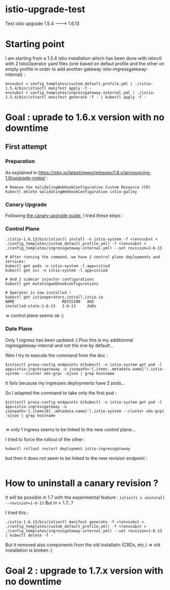 # istio-upgrade-test

Test istio upgrade 1.5.4 ---> 1.6.13


# Starting point

I am starting from a 1.5.4 istio installation which has been done with istioctl with 2 IstioOperator yaml files (one based on defaut profile and the other on empty profile in order to add another gateway istio-ingressgateway-internal) :

```
envsubst < config_templates/custom_default_profile.yml | ./istio-1.5.4/bin/istioctl manifest apply -f -
envsubst < config_templates/ingressgateway-internal.yml | ./istio-1.5.4/bin/istioctl manifest generate -f - | kubectl apply -f -
```

# Goal : uprade to 1.6.x version with no downtime

## First attempt

### Preparation 

As explained in https://istio.io/latest/news/releases/1.6.x/announcing-1.6/upgrade-notes/ :

```
# Remove the ValidatingWebhookConfiguration Custom Resource (CR)
kubectl delete ValidatingWebhookConfiguration istio-galley

```

### Canary Upgrade

Following [the canary upgrade guide](https://istio.io/latest/docs/setup/upgrade/#canary-upgrades), I tried these steps :


### Control Plane
```
./istio-1.6.13/bin/istioctl install -n istio-system -f <(envsubst < ./config_templates/custom_default_profile.yml) -f <(envsubst < ./config_templates/ingressgateway-internal.yml) --set revision=1-6-13

# After running the command, we have 2 control plane deployments and services:
kubectl get pods -n istio-system -l app=istiod
kubectl get svc -n istio-system -l app=istiod

# And 2 sidecar injector configurations 
kubectl get mutatingwebhookconfigurations

# Operator is now installed !
kubectl get istiooperators.install.istio.io 
NAME                     REVISION   AGE
installed-state-1-6-13   1-6-13     2m8s
```

=> control plane seems ok :)

### Date Plane

Only 1 ingress has been updated :(
Plus this is my additionnal ingresgateway-internal and not the one by default...

Wen I try to execute the command from the doc :

```
$istioctl proxy-config endpoints $(kubectl -n istio-system get pod -l app=istio-ingressgateway -o jsonpath='{.items..metadata.name}').istio-system --cluster xds-grpc -ojson | grep hostname
```

It fails because my ingresses deployments have 2 pods...

So I adapted the command to take only the first pod :

```
$istioctl proxy-config endpoints $(kubectl -n istio-system get pod -l app=istio-ingressgateway -o jsonpath='{.items|0]..metadata.name}').istio-system --cluster xds-grpc -ojson | grep hostname


```
=> only 1 ingress seems to be linked to the new control plane...


I tried to force the rollout of the other :
```
kubectl rollout restart deployment istio-ingressgateway
```

but then it does not seem to be linked to the new revision endpoint :

```

```

# How to uninstall a canary revision ?
 
It will be possible in 1.7 with the experimental feature :  `istioctl x uninstall --revision=1-6-13`
But in < 1.7...? 

I tried this :
```
./istio-1.6.13/bin/istioctl manifest generate -f <(envsubst < ./config_templates/custom_default_profile.yml) -f <(envsubst < ./config_templates/ingressgateway-internal.yml) --set revision=1-6-13 | kubectl delete -f -
```

But it removed also components from the old installatin (CRDs, etc.) => old installation is broken :(



# Goal 2 : upgrade to 1.7.x version with no downtime
